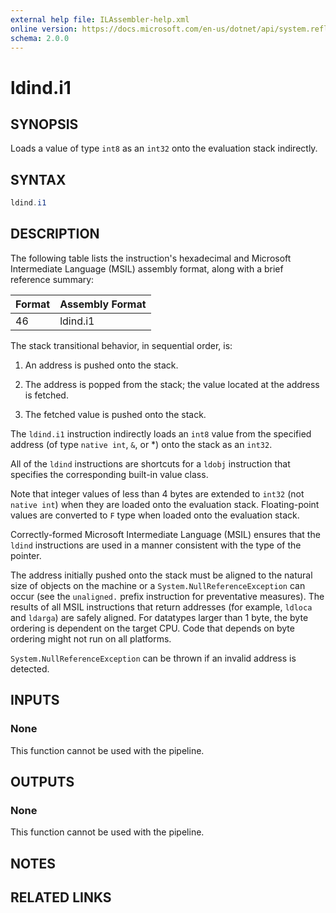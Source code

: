 ```yaml
---
external help file: ILAssembler-help.xml
online version: https://docs.microsoft.com/en-us/dotnet/api/system.reflection.emit.opcodes.ldind_i1
schema: 2.0.0
---
```


# ldind.i1

## SYNOPSIS

Loads a value of type `int8` as an `int32` onto the evaluation stack indirectly.

## SYNTAX

```powershell
ldind.i1
```

## DESCRIPTION

The following table lists the instruction's hexadecimal and Microsoft Intermediate Language (MSIL) assembly format, along with a brief reference summary:

| Format | Assembly Format |
| ------ | --------------- |
| 46     | ldind.i1        |

 The stack transitional behavior, in sequential order, is:

1.  An address is pushed onto the stack.

2.  The address is popped from the stack; the value located at the address is fetched.

3.  The fetched value is pushed onto the stack.

 The `ldind.i1` instruction indirectly loads an `int8` value from the specified address (of type `native int`, `&`, or *) onto the stack as an `int32`.

 All of the `ldind` instructions are shortcuts for a `ldobj` instruction that specifies the corresponding built-in value class.

 Note that integer values of less than 4 bytes are extended to `int32` (not `native int`) when they are loaded onto the evaluation stack. Floating-point values are converted to `F` type when loaded onto the evaluation stack.

 Correctly-formed Microsoft Intermediate Language (MSIL) ensures that the `ldind` instructions are used in a manner consistent with the type of the pointer.

 The address initially pushed onto the stack must be aligned to the natural size of objects on the machine or a `System.NullReferenceException` can occur (see the `unaligned.` prefix instruction for preventative measures). The results of all MSIL instructions that return addresses (for example, `ldloca` and `ldarga`) are safely aligned. For datatypes larger than 1 byte, the byte ordering is dependent on the target CPU. Code that depends on byte ordering might not run on all platforms.

 `System.NullReferenceException` can be thrown if an invalid address is detected.

## INPUTS

### None

This function cannot be used with the pipeline.

## OUTPUTS

### None

This function cannot be used with the pipeline.

## NOTES

## RELATED LINKS

